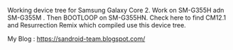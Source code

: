 Working device tree for Samsung Galaxy Core 2.
Work on SM-G355H adn SM-G355M . Then BOOTLOOP on SM-G355HN. Check here to find CM12.1 and Resurrection Remix which compiled use this device tree.

My Blog : https://sandroid-team.blogspot.com/
